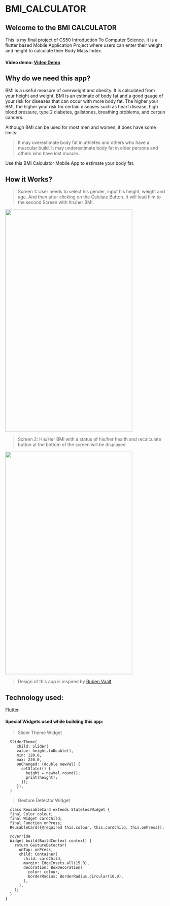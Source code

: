 # BMI_CALCULATOR

## Welcome to the BMI CALCULATOR
This is my final project of CS50 Introduction To Computer Science. It is a flutter based Mobile Application Project where users can enter their weight and height to calculate thier Body Mass Index. 
#### Video demo: <a href="https://youtu.be/PtID5gwT0gg">Video Demo</a>

## Why do we need this app?
BMI is a useful measure of overweight and obesity. It is calculated from your height and weight. BMI is an estimate of body fat and a good gauge of your risk for diseases that can occur with more body fat. The higher your BMI, the higher your risk for certain diseases such as heart disease, high blood pressure, type 2 diabetes, gallstones, breathing problems, and certain cancers.

Although BMI can be used for most men and women, it does have some limits:

> It may overestimate body fat in athletes and others who have a muscular build.
> It may underestimate body fat in older persons and others who have lost muscle.

Use this BMI Calculator Mobile App to estimate your body fat.

## How it Works?
> Screen 1:
> User needs to select his gender, input his height, weight and age. And then after clicking on the Calulate Button. It will lead him to the second Screen with his/her BMI.
<img src="https://user-images.githubusercontent.com/67777625/149063493-8ce7351a-534a-4b08-8a85-1358766e5c02.jpeg" width="400" height="700">

> Screen 2:
> His/Her BMI with a status of his/her health and recalculate button at the bottom of the screen will be displayed.
<img src="https://user-images.githubusercontent.com/67777625/149064180-04e5e9a9-486a-4a8e-a1d2-408711a53580.jpeg" width="400" height="700">

> Design of this app is inspired by <a href="https://dribbble.com/shots/4585382-Simple-BMI-Calculator">Ruben Vaalt</a>

## Technology used:
<a href="https://flutter.dev/">Flutter</a>

#### Special Widgets used while building this app:
> Slider Theme Widget

      SliderTheme(
         child: Slider(
         value: height.toDouble(),
         min: 120.0,
         max: 220.0,
         onChanged: (double newVal) {
           setState(() {
             height = newVal.round();
             print(height);
           });
         }),
      )
      
> Gesture Detector Widget

      class ReusableCard extends StatelessWidget {
      final Color colour;
      final Widget cardChild;
      final Function onPress;
      ReusableCard({@required this.colour, this.cardChild, this.onPress});

      @override
      Widget build(BuildContext context) {
        return GestureDetector(
          onTap: onPress,
          child: Container(
            child: cardChild,
            margin: EdgeInsets.all(15.0),
            decoration: BoxDecoration(
              color: colour,
              borderRadius: BorderRadius.circular(10.0),
            ),
          ),
        );
      }
    }



